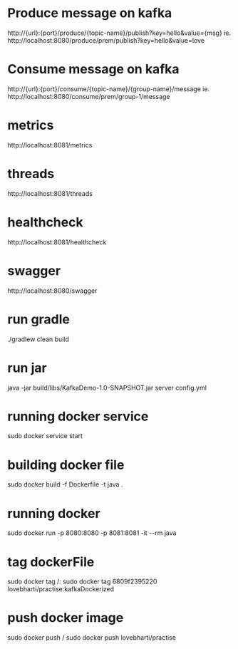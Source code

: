 # Produce message on kafka
http://{url}:{port}/produce/{topic-name}/publish?key=hello&value={msg}
ie.
http://localhost:8080/produce/prem/publish?key=hello&value=love

# Consume message on kafka
http://{url}:{port}/consume/{topic-name}/{group-name}/message
ie.
http://localhost:8080/consume/prem/group-1/message

# metrics
http://localhost:8081/metrics

# threads
http://localhost:8081/threads

# healthcheck
http://localhost:8081/healthcheck

# swagger
http://localhost:8080/swagger

# run gradle
./gradlew clean build

# run jar
java -jar build/libs/KafkaDemo-1.0-SNAPSHOT.jar server config.yml

# running docker service
  sudo docker service start

# building docker file
sudo docker build -f Dockerfile -t java .

# running docker
sudo docker run -p 8080:8080 -p 8081:8081 -it --rm java

# tag dockerFile
sudo docker tag <image-id> <dockerhub-username>/<dockerhub-repository-name>:<tag-name>
sudo docker tag 6809f2395220 lovebharti/practise:kafkaDockerized

# push docker image
sudo docker push <dockerhub-username>/<dockerhub-repository-name>
sudo docker push lovebharti/practise
